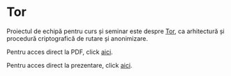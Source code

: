 # Tor

Proiectul de echipă pentru curs și seminar este despre [Tor](https://www.torproject.org/index.html.en), ca arhitectură și procedură criptografică de rutare și anonimizare.

Pentru acces direct la PDF, click [aici](https://gitlab.com/adimanea/sla/blob/master/2-secret/tor/latex/tor.pdf).

Pentru acces direct la prezentare, click [aici](https://gitlab.com/adimanea/sla/blob/master/2-secret/tor/beamer/torp.pdf).
